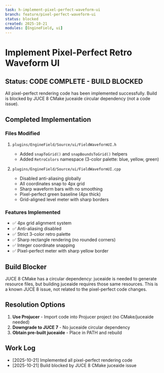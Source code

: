 ```yaml
---
task: h-implement-pixel-perfect-waveform-ui
branch: feature/pixel-perfect-waveform-ui
status: blocked
created: 2025-10-21
modules: [EngineField, ui]
---
```


# Implement Pixel-Perfect Retro Waveform UI

## Status: CODE COMPLETE - BUILD BLOCKED

All pixel-perfect rendering code has been implemented successfully. Build is blocked by JUCE 8 CMake juceaide circular dependency (not a code issue).

## Completed Implementation

### Files Modified
1. `plugins/EngineField/Source/ui/FieldWaveformUI.h`
   - Added `snapToGrid()` and `snapBoundsToGrid()` helpers
   - Added `RetroColors` namespace (3-color palette: blue, yellow, green)

2. `plugins/EngineField/Source/ui/FieldWaveformUI.cpp`
   - Disabled anti-aliasing globally
   - All coordinates snap to 4px grid
   - Sharp waveform bars with no smoothing
   - Pixel-perfect green baseline (4px thick)
   - Grid-aligned level meter with sharp borders

### Features Implemented
- ✅ 4px grid alignment system
- ✅ Anti-aliasing disabled
- ✅ Strict 3-color retro palette
- ✅ Sharp rectangle rendering (no rounded corners)
- ✅ Integer coordinate snapping
- ✅ Pixel-perfect meter with sharp yellow border

## Build Blocker

JUCE 8 CMake has a circular dependency: juceaide is needed to generate resource files, but building juceaide requires those same resources. This is a known JUCE 8 issue, not related to the pixel-perfect code changes.

## Resolution Options

1. **Use Projucer** - Import code into Projucer project (no CMake/juceaide needed)
2. **Downgrade to JUCE 7** - No juceaide circular dependency
3. **Obtain pre-built juceaide** - Place in PATH and rebuild

## Work Log

- [2025-10-21] Implemented all pixel-perfect rendering code
- [2025-10-21] Build blocked by JUCE 8 CMake juceaide issue
